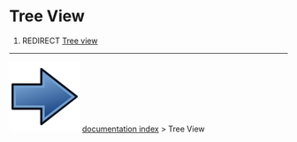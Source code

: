 # Tree View
1.  REDIRECT [Tree view](Tree_view.md)



---
![](images/Button_right.svg) [documentation index](../README.md) > Tree View
